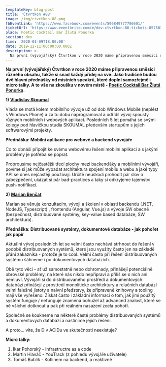 ```yaml
---
templateKey: blog-post
title: 'Čtvrtkon #88'
image: /img/ctvrtkon-88.png
fbEventLink: 'https://www.facebook.com/events/596849777786601/'
ticketUrl: 'https://www.eventbrite.com/e/dev-ctvrtkon-88-tickets-85758384637'
place: Poetic Cocktail Bar Žlutá Ponorka
section: dev
time: '2020-01-09T18:00:00'
date: 2019-12-11T00:00:00.000Z
description: >-
  Na první (vývojářský) Čtvrtkon v roce 2020 máme připravenou směsici různého obsahu, takže si snad každý přidej na své. Jako tradičně budou dvě hlavní přednášky od místních speakrů, které doplní samozřejmě i micro talky. A to vše na zkoušku v novém místě.
---
```


**Na první (vývojářský) Čtvrtkon v roce 2020 máme připravenou směsici různého obsahu, takže si snad každý přidej na své. Jako tradičně budou dvě hlavní přednášky od místních speakrů, které doplní samozřejmě i micro talky. A to vše na zkoušku v novém místě - [Poetic Cocktail Bar Žlutá Ponorka](http://www.barzlutaponorka.cz/).**

**1) [Vladislav Skoumal](https://www.linkedin.com/in/vladislavskoumal/)**

Vláďa se motá kolem mobilního vývoje už od dob Windows Mobile (neplést s Windows Phone) a za tu dobu naprogramoval a odřídil vývoj spousty různých mobilních i webových aplikací. Posledních 5 let pomáhá se svými kolegy pod hlavičkou studia SKOUMAL především startupům s jejich softwarovými projekty.

**Přednáška: Mobilní aplikace pro webové a backend vývojáře**

Co to obnáší připojit ke svému webovému řešení mobilní aplikaci a s jakými problémy je potřeba se poprat. 

Probrousíme nejčastější třecí plochy mezi backenďáky a mobilními vývojáři, povíme si jak může vypadat architektura spojení mobilu a webu a jaké typy API se dnes nejčastěji používají. Určitě neuškodí prohodit pár slov o zabezpečení, ukázat si pár bad-practices a taky si odkryjeme tajemství push-notifikací.

**2) [Marian Benčat](https://www.linkedin.com/in/marian-benčat-a832b794/)**

Marian se věnuje konzultacím, vývoji a školení v oblasti backendu (.NET, NodeJS, Typescript) , frontendu (Angular, Vue.js) a vývoje SW obecně (bezpečnost, distribuované systémy, key-value based databáze, SW architektura).

**Přednáška: Distribuované systémy, dokumentové databáze - jak pohořet jak papír**

Aktuální vývoj posledních let se velmi často nechává strhnout do řešení v podobě distribuovaných systémů, které jsou využity často jen na základě přání zákazníka - protože je to cool. Velmi často při řešení distribuovaných systému šáhneme i po dokumentových databázích.

Obě tyto věci - ať už samostatně nebo dohromady, přinášejí potenciálně obrovské problémy, na které nás nikdo nepřipraví a příliš se o nich ani nemluví. Vývojáři si do distribuovaného prostředí a dokumentových databází přinášejí z prostředí monolitické architektury a relačních databází velmi falešné jistoty a naivní představy, že připravené knihovny a tooling mají vše vyřešeno. Získat často i základní informaci o tom, jak jimi použitý systém  funguje / nefunguje znamená bohužel až advanced znalost, které se né všichni dotknout a pak při reálném nasazení zcela pohoří. 

Společně se koukneme na některé časté problémy distribuovaných systémů a dokumentových databází a nastíníme jejich řešení.

A proto... víte, že D v ACIDu ve skutečnosti neexistuje? 

**Micro talky:**

1. Ikar Pohorský - Infrastructre as a code
2. Martin Hlaváč - YouTrack (z pohledu vývojáře uživatele)
3. Tomáš Bublík - Kotlinem na backend, a reaktivně
